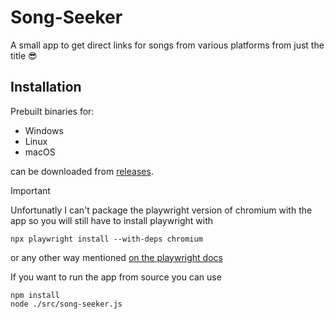 # Song-Seeker

A small app to get direct links for songs from various platforms from just the title 😎

## Installation

Prebuilt binaries for:
- Windows
- Linux
- macOS

can be downloaded from [releases](https://github.com/kociumba/Song-Seeker/releases).

> [!IMPORTANT]
> Unfortunatly I can't package the playwright version of chromium with the app so you will still have to install playwright with 
>
> ```
> npx playwright install --with-deps chromium
> ```
>
> or any other way mentioned [on the playwright docs](https://playwright.dev/docs/intro#installing-playwright)

If you want to run the app from source you can use 
```
npm install
node ./src/song-seeker.js
``` 
